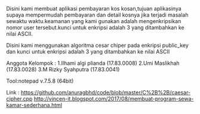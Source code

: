 Disini kami membuat aplikasi pembayaran kos kosan,tujuan aplikasinya supaya mempermudah pembayaran dan detail kosnya jika terjadi           masalah sewaktu waktu.keamanan yang kami gunakan adalah mengenkripsikan nomor user tersebut.kunci untuk enkripsi adalah 3 yang ditambahkan ke nilai ASCII.

Disini kami menggunakan algoritma cesar chiper pada enkripsi public_key dan kunci untuk enkripsi adalah 3 yang ditambahkan ke nilai ASCII

Anggota Kelompok :
    1.Ilhami algi plianda (17.83.0008)
    2.Umi Maslikhah	  	  (17.83.0028)
    3.M Rizky Syahputra   (17.83.0041) 
           
Tool:notepad v.7.5.8 (64bit)

Link : https://github.com/anuragbhd/code/blob/master/C%2B%2B/caesar-cipher.cpp
       http://vincen-it.blogspot.com/2017/08/membuat-program-sewa-kamar-sederhana.html
